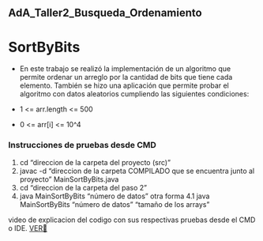 ## AdA_Taller2_Busqueda_Ordenamiento
# SortByBits
- En este trabajo se realizó la implementación de un algoritmo que permite ordenar un arreglo por la cantidad de bits que tiene cada elemento.
También se hizo una aplicación que permite probar el algoritmo con datos aleatorios cumpliendo las siguientes condiciones:

 - 1 <= arr.length <= 500
 - 0 <= arr[i] <= 10^4
 
### Instrucciones de pruebas desde CMD

  1. cd “direccion de la carpeta del proyecto (src)” 
  2. javac -d “direccion de la carpeta COMPILADO que se encuentra junto al proyecto” MainSortByBits.java
  3. cd “direccion de la carpeta del paso 2”
  4. java MainSortByBits “número de datos”
  otra forma
	4.1 java MainSortByBits “número de datos” “tamaño de los arrays”
  
  video de explicacion del codigo con sus respectivas pruebas desde el CMD o IDE.
   [VER🌅](https://www.youtube.com/watch?v=3UDlGLSyqq4)
   
  

